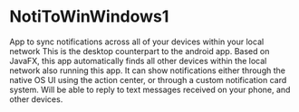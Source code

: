 # NotiToWinWindows1
App to sync notifications across all of your devices within your local network
This is the desktop counterpart to the android app.
Based on JavaFX, this app automatically finds all other devices within the local network also running this app.
It can show notifications either through the native OS UI using the action center, or through a custom notification card system.
Will be able to reply to text messages received on your phone, and other devices.
